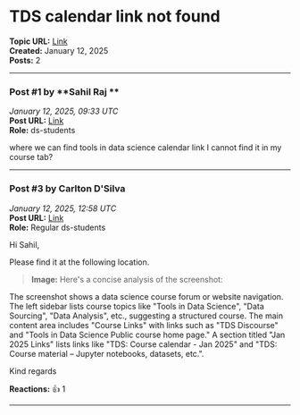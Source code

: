 # TDS calendar link not found
**Topic URL:** [Link](https://discourse.onlinedegree.iitm.ac.in/t/tds-calendar-link-not-found/162425)  
**Created:** January 12, 2025  
**Posts:** 2  

---

### Post #1 by **Sahil Raj **
*January 12, 2025, 09:33 UTC*  
**Post URL:** [Link](https://discourse.onlinedegree.iitm.ac.in/t/tds-calendar-link-not-found/162425/1)  
**Role:**  ds-students

where we can find tools in data science calendar link I cannot find it in my course tab?

---

### Post #3 by **Carlton D'Silva**
*January 12, 2025, 12:58 UTC*  
**Post URL:** [Link](https://discourse.onlinedegree.iitm.ac.in/t/tds-calendar-link-not-found/162425/3)  
**Role:** Regular ds-students

Hi Sahil,

Please find it at the following location.



> **Image:** Here's a concise analysis of the screenshot:

The screenshot shows a data science course forum or website navigation. The left sidebar lists course topics like "Tools in Data Science", "Data Sourcing", "Data Analysis", etc., suggesting a structured course. The main content area includes "Course Links" with links such as "TDS Discourse" and "Tools in Data Science Public course home page." A section titled "Jan 2025 Links" lists links like "TDS: Course calendar - Jan 2025" and "TDS: Course material – Jupyter notebooks, datasets, etc.".



Kind regards

**Reactions:** 👍 1

---
